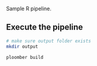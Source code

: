 Sample R pipeline.

## Execute the pipeline

```sh
# make sure output folder exists
mkdir output

ploomber build
```